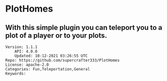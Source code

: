 # PlotHomes
## With this simple plugin you can teleport you to a plot of a player or to your plots.
```properties
Version: 1.1.1
    API: 4.0.0
    Updated: 10-12-2021 03:26:55 UTC
Repo: https://github.com/supercrafter333/PlotHomes
License: apache-2.0
Categories: Fun,Teleportation,General
Keywords: 
```